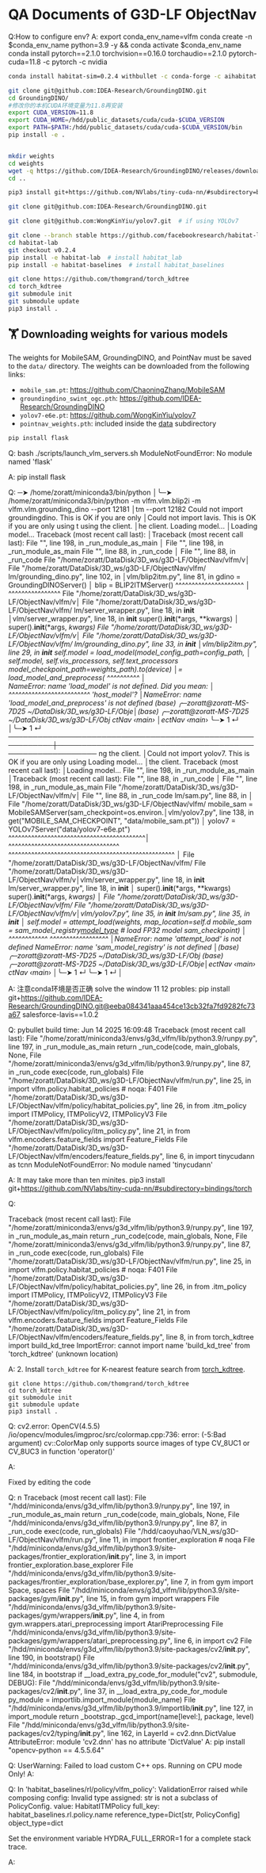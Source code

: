# QA Documents of G3D-LF ObjectNav
Q:How to configure env?
A:
export conda_env_name=vlfm
conda create -n $conda_env_name python=3.9 -y &&
conda activate $conda_env_name
conda install pytorch==2.1.0 torchvision==0.16.0 torchaudio==2.1.0 pytorch-cuda=11.8 -c pytorch -c nvidia


```bash
conda install habitat-sim=0.2.4 withbullet -c conda-forge -c aihabitat

```


```bash
git clone git@github.com:IDEA-Research/GroundingDINO.git
cd GroundingDINO/
#修改你的本机CUDA环境变量为11.8再安装
export CUDA_VERSION=11.8
export CUDA_HOME=/hdd/public_datasets/cuda/cuda-$CUDA_VERSION
export PATH=$PATH:/hdd/public_datasets/cuda/cuda-$CUDA_VERSION/bin
pip install -e .


mkdir weights
cd weights
wget -q https://github.com/IDEA-Research/GroundingDINO/releases/download/v0.1.0-alpha/groundingdino_swint_ogc.pth
cd ..
```


```bash
pip3 install git+https://github.com/NVlabs/tiny-cuda-nn/#subdirectory=bindings/torch

git clone git@github.com:IDEA-Research/GroundingDINO.git

git clone git@github.com:WongKinYiu/yolov7.git  # if using YOLOv7
```
```bash
git clone --branch stable https://github.com/facebookresearch/habitat-lab.git
cd habitat-lab
git checkout v0.2.4
pip install -e habitat-lab  # install habitat_lab
pip install -e habitat-baselines  # install habitat_baselines
```
```bash
git clone https://github.com/thomgrand/torch_kdtree
cd torch_kdtree
git submodule init
git submodule update
pip3 install .
```
## :weight_lifting: Downloading weights for various models
The weights for MobileSAM, GroundingDINO, and PointNav must be saved to the `data/` directory. The weights can be downloaded from the following links:
- `mobile_sam.pt`:  https://github.com/ChaoningZhang/MobileSAM
- `groundingdino_swint_ogc.pth`: https://github.com/IDEA-Research/GroundingDINO
- `yolov7-e6e.pt`: https://github.com/WongKinYiu/yolov7
- `pointnav_weights.pth`: included inside the [data](data) subdirectory

```bash
pip install flask
```

Q:
 bash ./scripts/launch_vlm_servers.sh
ModuleNotFoundError: No module named 'flask'

A:
pip install flask

Q:
─➤  /home/zoratt/miniconda3/bin/python                    │╰─➤  /home/zoratt/miniconda3/bin/python -m vlfm.vlm.blip2i
-m vlfm.vlm.grounding_dino --port 12181                    │tm --port 12182
Could not import groundingdino. This is OK if you are only │Could not import lavis. This is OK if you are only using t
using the client.                                          │he client.
Loading model...                                           │Loading model...
Traceback (most recent call last):                         │Traceback (most recent call last):
  File "<frozen runpy>", line 198, in _run_module_as_main  │  File "<frozen runpy>", line 198, in _run_module_as_main
  File "<frozen runpy>", line 88, in _run_code             │  File "<frozen runpy>", line 88, in _run_code
  File "/home/zoratt/DataDisk/3D_ws/g3D-LF/ObjectNav/vlfm/v│  File "/home/zoratt/DataDisk/3D_ws/g3D-LF/ObjectNav/vlfm/
lm/grounding_dino.py", line 102, in <module>               │vlm/blip2itm.py", line 81, in <module>
    gdino = GroundingDINOServer()                          │    blip = BLIP2ITMServer()
            ^^^^^^^^^^^^^^^^^^^^^                          │           ^^^^^^^^^^^^^^^^
  File "/home/zoratt/DataDisk/3D_ws/g3D-LF/ObjectNav/vlfm/v│  File "/home/zoratt/DataDisk/3D_ws/g3D-LF/ObjectNav/vlfm/
lm/server_wrapper.py", line 18, in __init__                │vlm/server_wrapper.py", line 18, in __init__
    super().__init__(*args, **kwargs)                      │    super().__init__(*args, **kwargs)
  File "/home/zoratt/DataDisk/3D_ws/g3D-LF/ObjectNav/vlfm/v│  File "/home/zoratt/DataDisk/3D_ws/g3D-LF/ObjectNav/vlfm/
lm/grounding_dino.py", line 33, in __init__                │vlm/blip2itm.py", line 29, in __init__
    self.model = load_model(model_config_path=config_path, │    self.model, self.vis_processors, self.text_processors 
model_checkpoint_path=weights_path).to(device)             │= load_model_and_preprocess(
                 ^^^^^^^^^^                                │                                                          
NameError: name 'load_model' is not defined. Did you mean: │  ^^^^^^^^^^^^^^^^^^^^^^^^^
'host_model'?                                              │NameError: name 'load_model_and_preprocess' is not defined
(base) ╭─zoratt@zoratt-MS-7D25 ~/DataDisk/3D_ws/g3D-LF/Obje│(base) ╭─zoratt@zoratt-MS-7D25 ~/DataDisk/3D_ws/g3D-LF/Obj
ctNav  ‹main*›                                             │ectNav  ‹main*› 
╰─➤                                                    1 ↵ │╰─➤                                                   1 ↵
───────────────────────────────────────────────────────────┼──────────────────────────────────────────────────────────
ng the client.                                             │Could not import yolov7. This is OK if you are only using 
Loading model...                                           │the client.
Traceback (most recent call last):                         │Loading model...
  File "<frozen runpy>", line 198, in _run_module_as_main  │Traceback (most recent call last):
  File "<frozen runpy>", line 88, in _run_code             │  File "<frozen runpy>", line 198, in _run_module_as_main
  File "/home/zoratt/DataDisk/3D_ws/g3D-LF/ObjectNav/vlfm/v│  File "<frozen runpy>", line 88, in _run_code
lm/sam.py", line 88, in <module>                           │  File "/home/zoratt/DataDisk/3D_ws/g3D-LF/ObjectNav/vlfm/
    mobile_sam = MobileSAMServer(sam_checkpoint=os.environ.│vlm/yolov7.py", line 138, in <module>
get("MOBILE_SAM_CHECKPOINT", "data/mobile_sam.pt"))        │    yolov7 = YOLOv7Server("data/yolov7-e6e.pt")
                 ^^^^^^^^^^^^^^^^^^^^^^^^^^^^^^^^^^^^^^^^^^│             ^^^^^^^^^^^^^^^^^^^^^^^^^^^^^^^^^^
^^^^^^^^^^^^^^^^^^^^^^^^^^^^^^^^^^^^^^^^^^^^^^^^^^^        │  File "/home/zoratt/DataDisk/3D_ws/g3D-LF/ObjectNav/vlfm/
  File "/home/zoratt/DataDisk/3D_ws/g3D-LF/ObjectNav/vlfm/v│vlm/server_wrapper.py", line 18, in __init__
lm/server_wrapper.py", line 18, in __init__                │    super().__init__(*args, **kwargs)
    super().__init__(*args, **kwargs)                      │  File "/home/zoratt/DataDisk/3D_ws/g3D-LF/ObjectNav/vlfm/
  File "/home/zoratt/DataDisk/3D_ws/g3D-LF/ObjectNav/vlfm/v│vlm/yolov7.py", line 35, in __init__
lm/sam.py", line 35, in __init__                           │    self.model = attempt_load(weights, map_location=self.d
    mobile_sam = sam_model_registry[model_type](checkpoint=│evice)  # load FP32 model
sam_checkpoint)                                            │                 ^^^^^^^^^^^^
                 ^^^^^^^^^^^^^^^^^^                        │NameError: name 'attempt_load' is not defined
NameError: name 'sam_model_registry' is not defined        │(base) ╭─zoratt@zoratt-MS-7D25 ~/DataDisk/3D_ws/g3D-LF/Obj
(base) ╭─zoratt@zoratt-MS-7D25 ~/DataDisk/3D_ws/g3D-LF/Obje│ectNav  ‹main*› 
ctNav  ‹main*›                                             │╰─➤                                                   1 ↵
╰─➤                                                    1 ↵ │

A:
注意conda环境是否正确
solve the window 11 12 probles:
 pip install git+https://github.com/IDEA-Research/GroundingDINO.git@eeba084341aaa454ce13cb32fa7fd9282fc73a67 salesforce-lavis==1.0.2

Q:
pybullet build time: Jun 14 2025 16:09:48
Traceback (most recent call last):
  File "/home/zoratt/miniconda3/envs/g3d_vlfm/lib/python3.9/runpy.py", line 197, in _run_module_as_main
    return _run_code(code, main_globals, None,
  File "/home/zoratt/miniconda3/envs/g3d_vlfm/lib/python3.9/runpy.py", line 87, in _run_code
    exec(code, run_globals)
  File "/home/zoratt/DataDisk/3D_ws/g3D-LF/ObjectNav/vlfm/run.py", line 25, in <module>
    import vlfm.policy.habitat_policies  # noqa: F401
  File "/home/zoratt/DataDisk/3D_ws/g3D-LF/ObjectNav/vlfm/policy/habitat_policies.py", line 26, in <module>
    from .itm_policy import ITMPolicy, ITMPolicyV2, ITMPolicyV3
  File "/home/zoratt/DataDisk/3D_ws/g3D-LF/ObjectNav/vlfm/policy/itm_policy.py", line 21, in <module>
    from vlfm.encoders.feature_fields import Feature_Fields
  File "/home/zoratt/DataDisk/3D_ws/g3D-LF/ObjectNav/vlfm/encoders/feature_fields.py", line 6, in <module>
    import tinycudann as tcnn
ModuleNotFoundError: No module named 'tinycudann'


A: 
It may take more than ten minites.
pip3 install git+https://github.com/NVlabs/tiny-cuda-nn/#subdirectory=bindings/torch


Q:

Traceback (most recent call last):
  File "/home/zoratt/miniconda3/envs/g3d_vlfm/lib/python3.9/runpy.py", line 197, in _run_module_as_main
    return _run_code(code, main_globals, None,
  File "/home/zoratt/miniconda3/envs/g3d_vlfm/lib/python3.9/runpy.py", line 87, in _run_code
    exec(code, run_globals)
  File "/home/zoratt/DataDisk/3D_ws/g3D-LF/ObjectNav/vlfm/run.py", line 25, in <module>
    import vlfm.policy.habitat_policies  # noqa: F401
  File "/home/zoratt/DataDisk/3D_ws/g3D-LF/ObjectNav/vlfm/policy/habitat_policies.py", line 26, in <module>
    from .itm_policy import ITMPolicy, ITMPolicyV2, ITMPolicyV3
  File "/home/zoratt/DataDisk/3D_ws/g3D-LF/ObjectNav/vlfm/policy/itm_policy.py", line 21, in <module>
    from vlfm.encoders.feature_fields import Feature_Fields
  File "/home/zoratt/DataDisk/3D_ws/g3D-LF/ObjectNav/vlfm/encoders/feature_fields.py", line 8, in <module>
    from torch_kdtree import build_kd_tree
ImportError: cannot import name 'build_kd_tree' from 'torch_kdtree' (unknown location)

A:
2. Install `torch_kdtree` for K-nearest feature search from [torch_kdtree](https://github.com/thomgrand/torch_kdtree).
   
   ```
   git clone https://github.com/thomgrand/torch_kdtree
   cd torch_kdtree
   git submodule init
   git submodule update
   pip3 install .
   ```


Q:
cv2.error: OpenCV(4.5.5) /io/opencv/modules/imgproc/src/colormap.cpp:736: error: (-5:Bad argument) cv::ColorMap only supports source images of type CV_8UC1 or CV_8UC3 in function 'operator()'

A:

Fixed by editing the code

Q:
n
Traceback (most recent call last):
  File "/hdd/miniconda/envs/g3d_vlfm/lib/python3.9/runpy.py", line 197, in _run_module_as_main
    return _run_code(code, main_globals, None,
  File "/hdd/miniconda/envs/g3d_vlfm/lib/python3.9/runpy.py", line 87, in _run_code
    exec(code, run_globals)
  File "/hdd/caoyuhao/VLN_ws/g3D-LF/ObjectNav/vlfm/run.py", line 11, in <module>
    import frontier_exploration  # noqa
  File "/hdd/miniconda/envs/g3d_vlfm/lib/python3.9/site-packages/frontier_exploration/__init__.py", line 3, in <module>
    import frontier_exploration.base_explorer
  File "/hdd/miniconda/envs/g3d_vlfm/lib/python3.9/site-packages/frontier_exploration/base_explorer.py", line 7, in <module>
    from gym import Space, spaces
  File "/hdd/miniconda/envs/g3d_vlfm/lib/python3.9/site-packages/gym/__init__.py", line 15, in <module>
    from gym import wrappers
  File "/hdd/miniconda/envs/g3d_vlfm/lib/python3.9/site-packages/gym/wrappers/__init__.py", line 4, in <module>
    from gym.wrappers.atari_preprocessing import AtariPreprocessing
  File "/hdd/miniconda/envs/g3d_vlfm/lib/python3.9/site-packages/gym/wrappers/atari_preprocessing.py", line 6, in <module>
    import cv2
  File "/hdd/miniconda/envs/g3d_vlfm/lib/python3.9/site-packages/cv2/__init__.py", line 190, in <module>
    bootstrap()
  File "/hdd/miniconda/envs/g3d_vlfm/lib/python3.9/site-packages/cv2/__init__.py", line 184, in bootstrap
    if __load_extra_py_code_for_module("cv2", submodule, DEBUG):
  File "/hdd/miniconda/envs/g3d_vlfm/lib/python3.9/site-packages/cv2/__init__.py", line 37, in __load_extra_py_code_for_module
    py_module = importlib.import_module(module_name)
  File "/hdd/miniconda/envs/g3d_vlfm/lib/python3.9/importlib/__init__.py", line 127, in import_module
    return _bootstrap._gcd_import(name[level:], package, level)
  File "/hdd/miniconda/envs/g3d_vlfm/lib/python3.9/site-packages/cv2/typing/__init__.py", line 162, in <module>
    LayerId = cv2.dnn.DictValue
AttributeError: module 'cv2.dnn' has no attribute 'DictValue'
A:
pip install "opencv-python == 4.5.5.64"

Q:
UserWarning: Failed to load custom C++ ops. Running on CPU mode Only!
A:

Q:
In 'habitat_baselines/rl/policy/vlfm_policy': ValidationError raised while composing config:
Invalid type assigned: str is not a subclass of PolicyConfig. value: HabitatITMPolicy
    full_key: habitat_baselines.rl.policy.name
    reference_type=Dict[str, PolicyConfig]
    object_type=dict

Set the environment variable HYDRA_FULL_ERROR=1 for a complete stack trace.

A:
